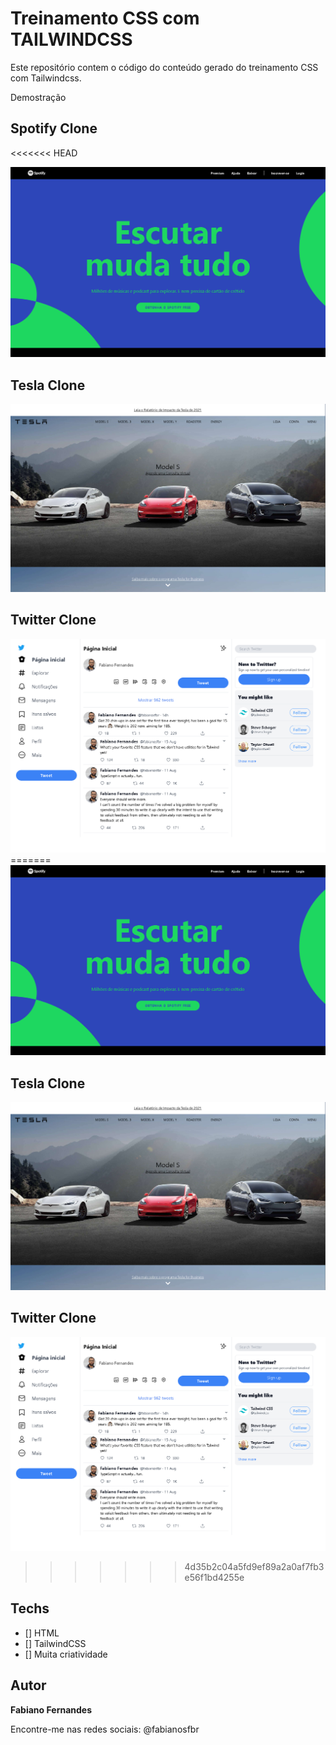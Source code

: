 # Treinamento CSS com TAILWINDCSS

Este repositório contem o código do conteúdo gerado do treinamento CSS com Tailwindcss.

Demostração

## Spotify Clone
<<<<<<< HEAD

<img src="https://raw.githubusercontent.com/fabianosfbr/tailwindcss-project/main/src/spotify/img/spotify-screenshot.png" />

## Tesla Clone

<img src="https://raw.githubusercontent.com/fabianosfbr/tailwindcss-project/main/src/tesla/img/tesla-screenshot.png" />

## Twitter Clone

<img src="https://raw.githubusercontent.com/fabianosfbr/tailwindcss-project/main/src/twitter/img/twitter-screenshot.png" />
=======
<img src="https://raw.githubusercontent.com/fabianosfbr/tailwindcss-project/main/src/spotify/img/spotify-screenshot.png" />

## Tesla Clone
<img src="https://raw.githubusercontent.com/fabianosfbr/tailwindcss-project/main/src/tesla/img/tesla-screenshot.png" />

## Twitter Clone
<img src="https://raw.githubusercontent.com/fabianosfbr/tailwindcss-project/main/src/twitter/img/twitter-screenshot.png" />

>>>>>>> 4d35b2c04a5fd9ef89a2a0af7fb3e56f1bd4255e

## Techs

- [] HTML
- [] TailwindCSS
- [] Muita criatividade

## Autor

**Fabiano Fernandes**

Encontre-me nas redes sociais: @fabianosfbr

